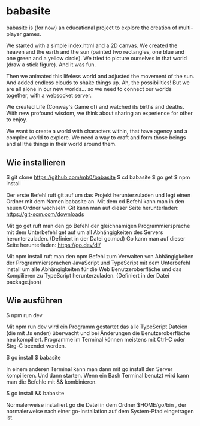 babasite
========

babasite is (for now) an educational project to explore the creation of multi-player games.

We started with a simple index.html and a 2D canvas. We created the heaven and the earth and the sun
(painted two rectangles, one blue and one green and a yellow circle).
We tried to picture ourselves in that world (draw a stick figure). And it was fun.

Then we animated this lifeless world and adjusted the movement of the sun. And added endless clouds
to shake things up. Ah, the possibilities! But we are all alone in our new worlds… so we need to
connect our worlds together, with a websocket server.

We created Life (Conway's Game of) and watched its births and deaths. With new profound wisdom, we
think about sharing an experience for other to enjoy.

We want to create a world with characters within, that have agency and a complex world to explore.
We need a way to craft and form those beings and all the things in their world around them.

Wie installieren
----------------
$ git clone https://github.com/mb0/babasite
$ cd babasite
$ go get
$ npm install

Der erste Befehl ruft git auf um das Projekt herunterzuladen und legt einen Ordner mit dem Namen
babasite an. Mit dem cd Befehl kann man in den neuen Ordner wechseln.
Git kann man auf dieser Seite herunterladen: https://git-scm.com/downloads

Mit go get ruft man den go Befehl der gleichnamigen Programmiersprache mit dem Unterbefehl get
auf um all Abhängigkeiten des Servers herunterzuladen. (Definiert in der Datei go.mod)
Go kann man auf dieser Seite herunterladen: https://go.dev/dl/

Mit npm install ruft man den npm Befehl zum Verwalten von Abhängigkeiten der Programmiersprachen
JavaScript und TypeScript mit dem Unterbefehl install um alle Abhängigkeiten für die Web
Benutzeroberfläche und das Kompilieren zu TypeScript herunterzuladen. (Definiert in der Datei
package.json)

Wie ausführen
-------------
$ npm run dev

Mit npm run dev wird ein Programm gestartet das alle TypeScript Dateien (die mit .ts enden)
überwacht und bei Änderungen die Benutzeroberfläche neu kompiliert.
Programme im Terminal können meistens mit Ctrl-C oder Strg-C beendet werden.

$ go install
$ babasite

In einem anderen Terminal kann man dann mit go install den Server kompilieren.
Und dann starten. Wenn ein Bash Terminal benutzt wird kann man die Befehle mit && kombinieren.

$ go install && babasite

Normalerweise installiert go die Datei in dem Ordner $HOME/go/bin , der normalerweise
nach einer go-Installation auf dem System-Pfad eingetragen ist.

